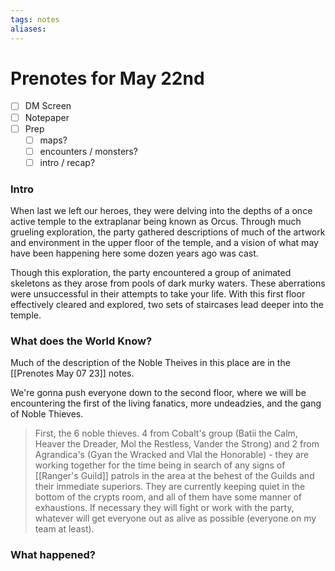 ```yaml
---
tags: notes
aliases:
---
```


# Prenotes for May 22nd
- [ ] DM Screen
- [ ] Notepaper
- [ ] Prep
	- [ ] maps?
	- [ ] encounters / monsters?
	- [ ] intro / recap?

### Intro

When last we left our heroes, they were delving into the depths of a once active temple to the extraplanar being known as Orcus. Through much grueling exploration, the party gathered descriptions of much of the artwork and environment in the upper floor of the temple, and a vision of what may have been happening here some dozen years ago was cast. 

Though this exploration, the party encountered a group of animated skeletons as they arose from pools of dark murky waters. These aberrations were unsuccessful in their attempts to take your life. With this first floor effectively cleared and explored, two sets of staircases lead deeper into the temple.

### What does the World Know?

Much of the description of the Noble Theives in this place are in the [[Prenotes May 07 23]] notes.

We're gonna push everyone down to the second floor, where we will be encountering the first of the living fanatics, more undeadzies, and the gang of Noble Thieves.

> First, the 6 noble thieves. 4 from Cobalt's group (Batii the Calm, Heaver the Dreader, Mol the Restless, Vander the Strong) and 2 from Agrandica's (Gyan the Wracked and Vlal the Honorable) - they are working together for the time being in search of any signs of [[Ranger's Guild]] patrols in the area at the behest of the Guilds and their immediate superiors. They are currently keeping quiet in the bottom of the crypts room, and all of them have some manner of exhaustions. If necessary they will fight or work with the party, whatever will get everyone out as alive as possible (everyone on my team at least).


### What happened?

